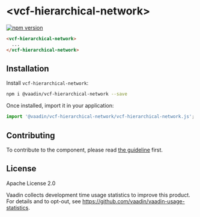 # &lt;vcf-hierarchical-network&gt;

[![npm version](https://badgen.net/npm/v/@vaadin/vcf-hierarchical-network)](https://www.npmjs.com/package/@vaadin/vcf-hierarchical-network)

```html
<vcf-hierarchical-network>
  ...
</vcf-hierarchical-network>
```


## Installation

Install `vcf-hierarchical-network`:

```sh
npm i @vaadin/vcf-hierarchical-network --save
```

Once installed, import it in your application:

```js
import '@vaadin/vcf-hierarchical-network/vcf-hierarchical-network.js';
```

## Contributing

  To contribute to the component, please read [the guideline](https://github.com/vaadin/vaadin-core/blob/master/CONTRIBUTING.md) first.


## License

Apache License 2.0

Vaadin collects development time usage statistics to improve this product. For details and to opt-out, see https://github.com/vaadin/vaadin-usage-statistics.
